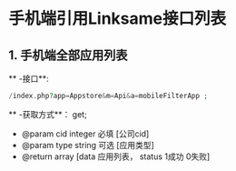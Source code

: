 # 手机端引用Linksame接口列表

## 1. 手机端全部应用列表

   ** -接口**: 
````php 
/index.php?app=Appstore&m=Api&a=mobileFilterApp ; 
````

** -获取方式**： get;

  *  @param cid  integer 必填 [公司cid]
  *  @param type  string  可选 [应用类型]
  *  @return array [data 应用列表， status 1成功 0失败]